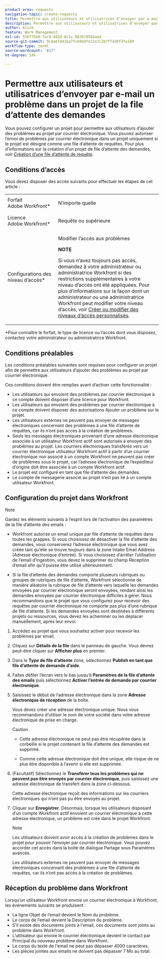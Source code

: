 ```yaml
---
product-area: requests
navigation-topic: create-requests
title: Permettre aux utilisateurs et utilisatrices d’envoyer par e-mail un problème dans un projet de la file d’attente des demandes
description: Permettre aux utilisateurs et utilisatrices d’envoyer par e-mail un problème dans un projet de la file d’attente des demandes
author: Alina
feature: Work Management
exl-id: 556775e8-7ac9-482d-8c1c-863678584aa4
source-git-commit: 9cda6fd41ba7fcb9b9f412a7c2b7ffd39f3fe189
workflow-type: tm+mt
source-wordcount: '817'
ht-degree: 14%

---
```


# Permettre aux utilisateurs et utilisatrices d’envoyer par e-mail un problème dans un projet de la file d’attente des demandes

<!--
<p style="color: #ff1493;" data-mc-conditions="QuicksilverOrClassic.Draft mode">(NOTE:&nbsp;When updating POP account information here, also update information in these articles: Allowing users to reply to email notifications, Configuring Email Notifications, Understanding the Queue Details Tab in a Project )</p>
-->

Vous pouvez configurer un projet pour permettre aux utilisateurs d’ajouter des problèmes au projet par courrier électronique. Vous pouvez autoriser l’envoi de problèmes par courrier électronique dans un projet uniquement si le projet est désigné comme une file d’attente de requêtes. Pour plus d’informations sur la création d’un projet de file d’attente des demandes, voir [Création d’une file d’attente de requête](../../../manage-work/requests/create-and-manage-request-queues/create-request-queue.md).

## Conditions d’accès

Vous devez disposer des accès suivants pour effectuer les étapes de cet article :

<table style="table-layout:auto"> 
 <col> 
 </col> 
 <col> 
 </col> 
 <tbody> 
  <tr> 
   <td role="rowheader">Forfait Adobe Workfront*</td> 
   <td> <p>N’importe quelle</p> </td> 
  </tr> 
  <tr> 
   <td role="rowheader">Licence Adobe Workfront*</td> 
   <td> <p>Requête ou supérieure</p> </td> 
  </tr> 
  <tr> 
   <td role="rowheader">Configurations des niveau d’accès*</td> 
   <td> <p>Modifier l’accès aux problèmes</p> <p><b>NOTE</b>

Si vous n’avez toujours pas accès, demandez à votre administrateur ou administratrice Workfront si des restrictions supplémentaires à votre niveau d’accès ont été appliquées. Pour plus d’informations sur la façon dont un administrateur ou une administratrice Workfront peut modifier votre niveau d’accès, voir <a href="../../../administration-and-setup/add-users/configure-and-grant-access/create-modify-access-levels.md" class="MCXref xref">Créer ou modifier des niveaux d’accès personnalisés</a>.</p> </td>
</tr> <!--
   <tr data-mc-conditions="QuicksilverOrClassic.Draft mode"> 
    <td role="rowheader">Object permissions</td> 
    <td> <p>To configure the request queue, you must have Manage permissions to the project.</p> <p>For information on requesting additional access, see <a href="../../../workfront-basics/grant-and-request-access-to-objects/request-access.md" class="MCXref xref">Request access to objects </a>.<br></p> </td> 
   </tr>
  --> 
 </tbody> 
</table>

&#42;Pour connaître le forfait, le type de licence ou l’accès dont vous disposez, contactez votre administrateur ou administratrice Workfront.

## Conditions préalables

Les conditions préalables suivantes sont requises pour configurer un projet afin de permettre aux utilisateurs d’ajouter des problèmes au projet par courrier électronique.

Ces conditions doivent être remplies avant d’activer cette fonctionnalité :

* Les utilisateurs qui envoient des problèmes par courrier électronique à ce compte doivent disposer d’une licence pour Workfront.
* Les utilisateurs qui envoient des problèmes par courrier électronique à ce compte doivent disposer des autorisations Ajouter un problème sur le projet.
* Les utilisateurs externes ne peuvent pas envoyer de messages électroniques concernant des problèmes à une file d’attente de requêtes, car ils n’ont pas accès à la création de problèmes.
* Seuls les messages électroniques provenant d’une adresse électronique associée à un utilisateur Workfront actif sont autorisés à envoyer des problèmes au projet. Les courriers électroniques transférés vers un courrier électronique utilisateur Workfront actif à partir d’un courrier électronique non associé à un compte Workfront ne peuvent pas créer de problèmes sous le projet, car l’adresse électronique de l’expéditeur d’origine doit être associée à un compte Workfront actif.
* Le projet est configuré en tant que file d’attente des demandes.
* Le compte de messagerie associé au projet n’est pas lié à un compte utilisateur Workfront.

## Configuration du projet dans Workfront

>[!NOTE]
>
>Gardez les éléments suivants à l’esprit lors de l’activation des paramètres de la file d’attente des emails :
>
>* Workfront autorise un email unique par file d’attente de requêtes dans toutes les grappes. Si vous choisissez de désactiver la file d’attente des demandes, vous conserverez l’adresse électronique que vous avez créée tant qu’elle se trouve toujours dans la zone Intake Email Address (Adresse électronique d’entrée). Si vous choisissez d’arrêter l’utilisation de l’email d’ingestion, vous devez le supprimer du champ Réception d’email afin qu’il puisse être utilisé ultérieurement.
>
>* Si la file d’attente des demandes comporte plusieurs rubriques ou groupes de rubriques de file d’attente, Workfront sélectionne de manière aléatoire la rubrique de file d’attente vers laquelle les demandes envoyées par courrier électronique seront envoyées, rendant ainsi les demandes envoyées par courrier électronique difficiles à gérer.
>Nous recommandons que le projet que vous configurez pour recevoir des requêtes par courrier électronique ne comporte pas plus d’une rubrique de file d’attente. Si les demandes envoyées sont destinées à différents projets ou ressources, vous devez les acheminer ou les déplacer manuellement, après leur envoi.

1. Accédez au projet que vous souhaitez activer pour recevoir les problèmes par email.
1. Cliquez sur **Détails de la file** dans le panneau de gauche. Vous devrez peut-être cliquer sur **Afficher plus** en premier.
1. Dans le **Type de file d’attente** zone, sélectionnez **Publish en tant que file d’attente de demande d’aide**.

1. Faites défiler l’écran vers le bas jusqu’à **Paramètres de la file d’attente des emails** puis sélectionnez **Activer l’entrée de demande par courrier électronique**.

1. Saisissez le début de l’adresse électronique dans la zone **Adresse électronique de réception** de la boîte.

   Vous devez créer une adresse électronique unique. Nous vous recommandons d’utiliser le nom de votre société dans votre adresse électronique de prise en charge.

   >[!CAUTION]
   >
   >* Cette adresse électronique ne peut pas être récupérée dans la corbeille si le projet contenant la file d’attente des demandes est supprimé.
   >
   >* Comme cette adresse électronique doit être unique, elle risque de ne plus être disponible à l’avenir si elle est supprimée.
   <!--
   >This was the case previously, but it's not working this way anymore, since August 2022: * Emails forwarded to this email address are not added as issues to the project in&nbsp;Workfront. Only emails created from this email address are added as issues.
   -->

1. (Facultatif) Sélectionnez le **Transférer tous les problèmes qui ne peuvent pas être envoyés par courrier électronique**, puis saisissez une adresse électronique de transfert dans la zone ci-dessous.

   Cette adresse électronique reçoit des informations sur les courriers électroniques qui n’ont pas pu être envoyés au projet.

1. Cliquer sur **Enregistrer**. Désormais, lorsque les utilisateurs disposant d’un compte Workfront actif envoient un courrier électronique à cette adresse électronique, un problème est créé dans le projet Workfront.

   >[!NOTE]
   >
   >Les utilisateurs doivent avoir accès à la création de problèmes dans le projet pour pouvoir l’envoyer par courrier électronique. Vous pouvez accorder cet accès dans la boîte de dialogue Partage sous Paramètres avancés.
   >
   >Les utilisateurs externes ne peuvent pas envoyer de messages électroniques concernant des problèmes à une file d’attente de requêtes, car ils n’ont pas accès à la création de problèmes.

## Réception du problème dans Workfront

Lorsqu’un utilisateur Workfront envoie un courrier électronique à Workfront, les événements suivants se produisent :

* La ligne Objet de l’email devient le Nom du problème.
* Le corps de l’email devient la Description du problème.
* S&#39;il existe des documents joints à l&#39;email, ces documents sont joints au problème dans Workfront.
* L’utilisateur qui envoie le courrier électronique devient le contact par Principal du nouveau problème dans Workfront.
* Le corps du texte de l&#39;email ne peut pas dépasser 4000 caractères.
* Les pièces jointes aux emails ne doivent pas dépasser 7 Mo au total.
